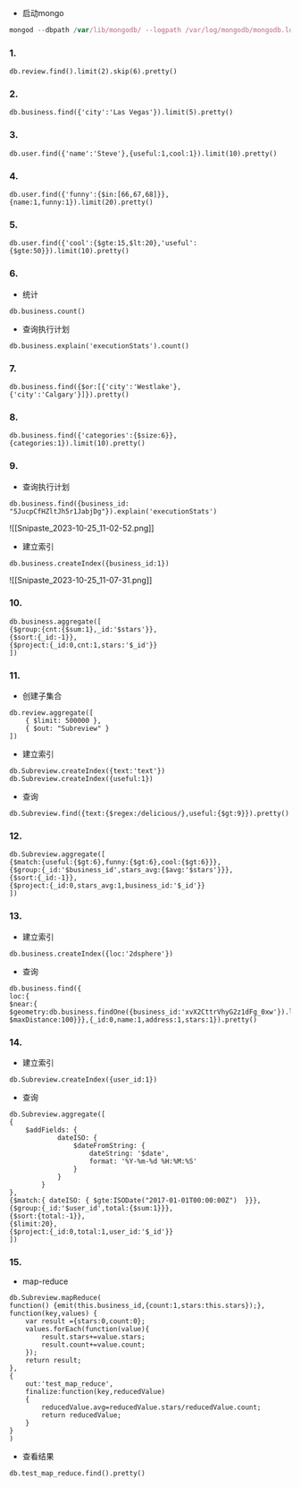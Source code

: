 - 启动mongo
```JAVASCRIPT
mongod --dbpath /var/lib/mongodb/ --logpath /var/log/mongodb/mongodb.log --logappend &
```
### 1.
```
db.review.find().limit(2).skip(6).pretty()
```
### 2.
```
db.business.find({'city':'Las Vegas'}).limit(5).pretty()
```
### 3.
```
db.user.find({'name':'Steve'},{useful:1,cool:1}).limit(10).pretty()
```
### 4.
```
db.user.find({'funny':{$in:[66,67,68]}},{name:1,funny:1}).limit(20).pretty()
```
### 5.
```
db.user.find({'cool':{$gte:15,$lt:20},'useful':{$gte:50}}).limit(10).pretty()
```
### 6.
- 统计
```
db.business.count()
```
- 查询执行计划
```
db.business.explain('executionStats').count()
```
### 7.
```
db.business.find({$or:[{'city':'Westlake'},{'city':'Calgary'}]}).pretty()
```
### 8.
```
db.business.find({'categories':{$size:6}},{categories:1}).limit(10).pretty()
```
### 9.
- 查询执行计划
```
db.business.find({business_id: "5JucpCfHZltJh5r1JabjDg"}).explain('executionStats')
```
![[Snipaste_2023-10-25_11-02-52.png]]
- 建立索引
```
db.business.createIndex({business_id:1})
```
![[Snipaste_2023-10-25_11-07-31.png]]
### 10.
```
db.business.aggregate([
{$group:{cnt:{$sum:1},_id:'$stars'}},
{$sort:{_id:-1}},
{$project:{_id:0,cnt:1,stars:'$_id'}}
])
```
### 11.
- 创建子集合
```
db.review.aggregate([
    { $limit: 500000 },
    { $out: "Subreview" }
])
```
- 建立索引
```
db.Subreview.createIndex({text:'text'})
db.Subreview.createIndex({useful:1})
```
- 查询
```
db.Subreview.find({text:{$regex:/delicious/},useful:{$gt:9}}).pretty()
```
### 12.
```
db.Subreview.aggregate([
{$match:{useful:{$gt:6},funny:{$gt:6},cool:{$gt:6}}},
{$group:{_id:'$business_id',stars_avg:{$avg:'$stars'}}},
{$sort:{_id:-1}},
{$project:{_id:0,stars_avg:1,business_id:'$_id'}}
])
```
### 13.
- 建立索引
```
db.business.createIndex({loc:'2dsphere'})
```
- 查询 
```
db.business.find({
loc:{
$near:{
$geometry:db.business.findOne({business_id:'xvX2CttrVhyG2z1dFg_0xw'}).loc,
$maxDistance:100}}},{_id:0,name:1,address:1,stars:1}).pretty()
```
### 14.
- 建立索引
```
db.Subreview.createIndex({user_id:1})
```
- 查询
```
db.Subreview.aggregate([
{
	$addFields: {
            dateISO: {
                $dateFromString: {
                    dateString: '$date',
                    format: '%Y-%m-%d %H:%M:%S'
                }
            }
        }
},
{$match:{ dateISO: { $gte:ISODate("2017-01-01T00:00:00Z")  }}},
{$group:{_id:'$user_id',total:{$sum:1}}},
{$sort:{total:-1}},
{$limit:20},
{$project:{_id:0,total:1,user_id:'$_id'}}
])
```
### 15.
- map-reduce
```
db.Subreview.mapReduce(
function() {emit(this.business_id,{count:1,stars:this.stars});},
function(key,values) {
	var result ={stars:0,count:0};
	values.forEach(function(value){
		result.stars+=value.stars;
		result.count+=value.count;
	});
	return result;
},
{
	out:'test_map_reduce',
	finalize:function(key,reducedValue)
	{
		reducedValue.avg=reducedValue.stars/reducedValue.count;
		return reducedValue;
	}
}
)
```
- 查看结果
```
db.test_map_reduce.find().pretty()
```